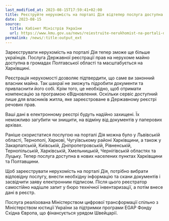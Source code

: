 ```yaml
---
last_modified_at: 2023-08-15T17:59:41+02:00
title: Реєструйте нерухомість на порталі Дія відтепер послуга доступна в громадах Харківщини та Полтавщини
date: 2023-08-15
source:
  title: Кабінет Міністрів України
  url: https://www.kmu.gov.ua/news/reiestruite-nerukhomist-na-portali-diia-vidteper-posluha-dostupna-v-hromadakh-kharkivshchyny-ta-poltavshchyny
permalink: /news/:title:output_ext
---
```


Зареєструвати нерухомість на порталі Дія тепер зможе ще більше українців. Послуга Державної реєстрації прав на нерухоме майно доступна в громадах Полтавської області та масштабується на Харківщині.

Реєстрація нерухомості дозволяє підтвердити, що саме ви законний власник майна. Так шахраї не зможуть підробити документи та привласнити його собі. Крім того, це необхідно, щоб отримати компенсацію за програмою єВідновлення. Оскільки сервіс доступний лише для власників житла, яке зареєстроване в Державному реєстрі речових прав.

Ваші дані в електронному реєстрі будуть надійно захищені. Їх неможливо загубити чи знищити, на відміну від документів у паперових архівах.

Раніше скористатися послугою на порталі Дія можна було у Львівській області, Тернополі, Харкові, Чугуївському районі Харківщини, а також у Закарпатській, Київській, Дніпропетровській, Рівненській, Тернопільській, Харківській, Хмельницькій, Чернігівській областях та Луцьку. Тепер послуга доступна в нових населених пунктах Харківщини та Полтавщини.

Щоб зареєструвати нерухомість на порталі Дія, потрібно вибрати відповідну послугу, внести необхідну інформацію та скани документів і засвідчити заяву електронним підписом. Після цього реєстратор самостійно надішле запит у бюро технічної інвентаризації, а потім внесе дані в реєстр.

Послуга реалізована Міністерством цифрової трансформації спільно з Міністерством юстиції України за підтримки програми EGAP Фонду Східна Європа, що фінансується урядом Швейцарії.

